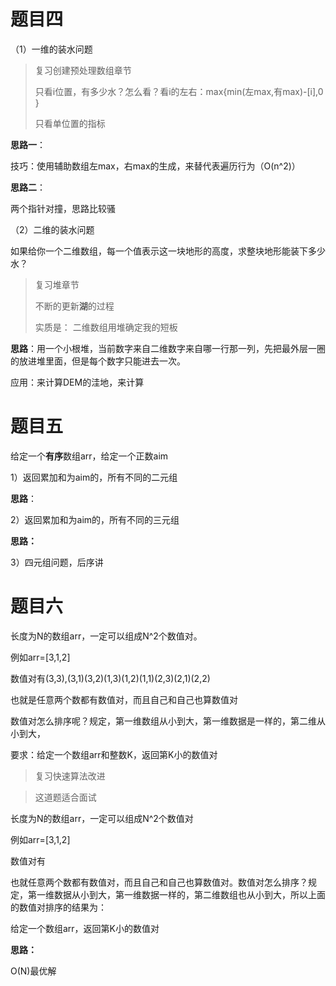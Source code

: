# 题目四

（1）一维的装水问题

> 复习创建预处理数组章节
>
> 只看i位置，有多少水？怎么看？看i的左右：max{min(左max,有max)-[i],0 }
>
> 只看单位置的指标

**思路一**：

技巧：使用辅助数组左max，右max的生成，来替代表遍历行为（O(n^2)）

**思路二**：

两个指针对撞，思路比较骚



（2）二维的装水问题

如果给你一个二维数组，每一个值表示这一块地形的高度，求整块地形能装下多少水？

> 复习堆章节
>
> 不断的更新**湖**的过程
>
> 实质是： 二维数组用堆确定我的短板

**思路**：用一个小根堆，当前数字来自二维数字来自哪一行那一列，先把最外层一圈的放进堆里面，但是每个数字只能进去一次。

应用：来计算DEM的洼地，来计算







# 题目五

给定一个**有序**数组arr，给定一个正数aim

1）返回累加和为aim的，所有不同的二元组

**思路**：





2）返回累加和为aim的，所有不同的三元组

**思路：**



3）四元组问题，后序讲







# 题目六

长度为N的数组arr，一定可以组成N^2个数值对。

例如arr=[3,1,2]

数值对有(3,3),(3,1)(3,2)(1,3)(1,2)(1,1)(2,3)(2,1)(2,2)

也就是任意两个数都有数值对，而且自己和自己也算数值对

数值对怎么排序呢？规定，第一维数组从小到大，第一维数据是一样的，第二维从小到大，

要求：给定一个数组arr和整数K，返回第K小的数值对

> 复习快速算法改进

> 这道题适合面试

长度为N的数组arr，一定可以组成N^2个数值对

例如arr=[3,1,2]

数值对有

也就任意两个数都有数值对，而且自己和自己也算数值对。数值对怎么排序？规定，第一维数据从小到大，第一维数据一样的，第二维数组也从小到大，所以上面的数值对排序的结果为：



给定一个数组arr，返回第K小的数值对







**思路：**

O(N)最优解



